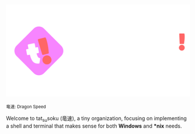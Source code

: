 <img align="center" src="../.resources/tatsoku icon long.png" /> 

<sub>竜速: Dragon Speed</sub>

Welcome to tat<sub>su</sub>soku (竜速), a tiny organization, focusing on implementing a shell and terminal that makes sense for both __Windows__ and __*nix__ needs.
